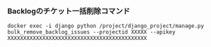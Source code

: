 ### Backlogのチケット一括削除コマンド
```
docker exec -i django python /project/django_project/manage.py bulk_remove_backlog_issues --projectid XXXXX --apikey XXXXXXXXXXXXXXXXXXXXXXXXXXXXXXXXXXXXXXXXXXXX
```
